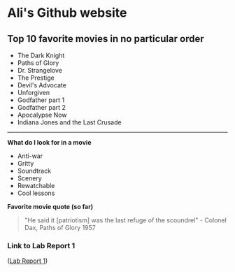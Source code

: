 # Ali's Github website

## Top 10 favorite movies in no particular order 
- The Dark Knight 
- Paths of Glory
- Dr. Strangelove 
- The Prestige 
- Devil's Advocate  
- Unforgiven 
- Godfather part 1 
- Godfather part 2
- Apocalypse Now  
- Indiana Jones and the Last Crusade

---

**What do I look for in a movie**
- Anti-war 
- Gritty 
- Soundtrack 
- Scenery 
- Rewatchable 
- Cool lessons

**Favorite movie quote (so far)** 
>"He said it [patriotism] was the last refuge of the scoundrel" 
> \- Colonel Dax, Paths of Glory 1957

### **Link to Lab Report 1**
([Lab Report 1](https://<TheDarweesh>.github.io/<cse15l-lab-reports>/lab-report-1-week-0.html))
